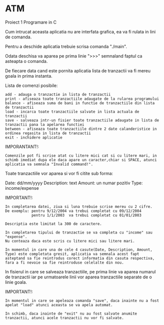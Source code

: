 # ATM
Proiect 1 Programare in C

Cum intrucat aceasta aplicatia nu are interfata grafica, ea va fi rulata in lini de comanda.

Pentru a deschide aplicatia trebuie scrisa comanda "./main".

Odata deschisa va aparea pe prima linie ">>>" semnaland faptul ca asteapta o comanda.

De fiecare data cand este pornita aplicatia lista de tranzactii va fi mereu goala in prima instanta.

Lista de comenzi posibile:

    add - adauga o tranzactie in lista de tranzactii
    print - afiseaza toate tranzactiile adaugate de la rularea programului
    balance - afiseaza suma de bani in functie de tranzactiile din lista de tranzactii
    load - incarca toate tranzactiile salvate in lista actuala de tranzactii
    save - salveaza intr-un fisier toate tranzactiile adaugate in lista de tranzactii pana la apelarea functiei
    between - afiseaza toate tranzactiile dintre 2 date calanderistice in ordinea regasita in lista de tranzactii
    exit - inchidere aplicatie

IMPORANTANT!:

    Comenzile pot fi scrise atat cu litere mici cat si cu litere mari, in schimb imediat dupa ele daca apare un caracter,chiar si SPACE, atunci aplicatia va semnala "Invalid command!".

Toate tranzactiile vor aparea si vor fi citite sub forma:

Date: dd/mm/yyyy
Description: text
Amount: un numar pozitiv
Type: income/expense

IMPORTANT!:

    In completarea datei, ziua si luna trebuie scrise mereu cu 2 cifre.
    De exemplu: pentru 9/12/2004 va trebui completat cu 09/12/2004
                pentru 1/1/2003  va trebui completat cu 01/01/2003

    Descriptia este limitat la 300 de caractere.

    In completarea tipului de tranzactie se va completa cu "income" sau "expense".
    Nu conteaza daca este scris cu litere mici sau litere mari.

    In momentul in care una de cele 4 casute(Date, Description, Amount, Type) este completata gresit, aplicatia va semnala acest fapt asteptand sa fie reintrodus corect informatia din casuta respectiva, fara a fi nevoie sa fie reintroduse celelalte din nou.

In fisierul in care se salveaza tranzactiile, pe prima linie va aparea numarul de tranzactii iar pe urmatoarele linii vor aparea tranzactiile separate de o linie goala.

IMPORTANT!:

    In momentul in care se apeleaza comanda "save", daca inainte nu a fost apelat "load" atunci aceasta se va apela automat.

    In schimb, daca inainte de "exit" nu au fost salvate anumite tranzactii, atunci acele tranzactii nu vor fi salvate. 
